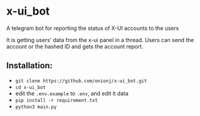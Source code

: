 # x-ui_bot
A telegram bot for reporting the status of X-UI accounts to the users

It is getting users' data from the x-ui panel in a thread. Users can send the account or the hashed ID and gets the account report. 

## Installation:

* `git clone https://github.com/onionj/x-ui_bot.git`
* `cd x-ui_bot`
* edit the `.env.example` to `.env`, and edit it data
* `pip install -r requirement.txt`
* `python3 main.py`
